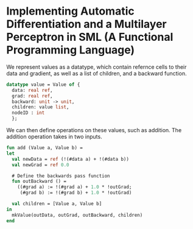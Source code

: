 # Implementing Automatic Differentiation and a Multilayer Perceptron in SML (A Functional Programming Language)


We represent values as a datatype, which contain refernce cells to their data and gradient, as well as a list of children, and a backward function.

```SML
datatype value = Value of {
  data: real ref,
  grad: real ref,
  backward: unit -> unit,
  children: value list,
  nodeID : int
  };
```

We can then define operations on these values, such as addition. The addition operation takes in two inputs.

```SML
fun add (Value a, Value b) =
let
  val newData = ref (!(#data a) + !(#data b))
  val newGrad = ref 0.0

  # Define the backwards pass function
  fun outBackward () =
    ((#grad a) := !(#grad a) + 1.0 * !outGrad;
     (#grad b) := !(#grad b) + 1.0 * !outGrad)

  val children = [Value a, Value b]
in
  mkValue(outData, outGrad, outBackward, children)
end
```

